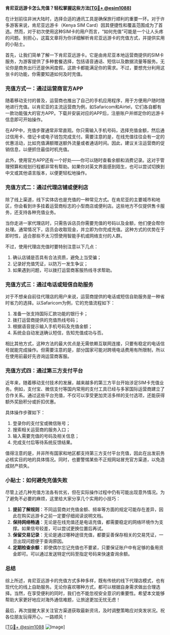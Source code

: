 **肯尼亚远游卡怎么充值？轻松掌握这些方法[[TG💪+ @esim1088](https://t.me/s/esim1088)]**

在计划前往非洲大陆时，选择合适的通讯工具是确保旅行顺利的重要一环。对于许多游客来说，肯尼亚远游卡（Kenya SIM Card）因其便捷性和覆盖范围成为了首选。然而，对于初次使用这种SIM卡的用户而言，“如何充值”可能是一个让人头疼的问题。别担心，这篇文章将为你详细解析肯尼亚远游卡的充值方式，并提供实用的小贴士。

首先，让我们简单了解一下肯尼亚远游卡。它是由肯尼亚本地运营商提供的SIM卡服务，为游客提供了多种套餐选择，包括语音通话、短信以及数据流量等服务。无论你是商务出行还是休闲度假，这款卡都能满足你的需求。不过，要想充分利用这张卡的功能，你需要知道如何及时充值。

### **充值方式一：通过运营商官方APP**

随着移动支付的普及，运营商也推出了自己的手机应用程序，用于方便用户随时随地进行充值。以肯尼亚的主流运营商为例，如Safaricom和Airtel，它们各自都有一款功能强大的官方APP。下载并安装对应的APP后，注册账户并绑定你的远游卡信息即可开始操作。

在APP中，充值步骤通常非常直观。你只需输入手机号码，选择充值金额，然后通过信用卡、借记卡或电子钱包完成支付。需要注意的是，在线充值往往会有一定的优惠活动，比如充值满额赠送额外流量或者通话时间。因此，建议关注运营商的促销信息，以便抓住最佳时机充值。

此外，使用官方APP还有一个好处——你可以随时查看余额和消费记录。这对于管理预算和规划行程都非常有帮助。如果你对英文界面感到陌生，也可以尝试切换到中文或其他语言版本，以便更轻松地操作。

### **充值方式二：通过代理店铺或便利店**

除了线上渠道，线下实体店也是充值的一种常见方式。在肯尼亚的主要城市和地区，你会看到许多挂着运营商标志的小型商店或便利店。这些地方不仅提供售卡服务，还支持各种充值业务。

当你走进一家代理店时，只需告诉店员你需要充值的号码以及金额，他们便会帮你处理。通常情况下，店员会收取现金，并立即为你完成充值。这种方式的优势在于即时性，适合那些不太习惯使用智能手机或网络支付的人群。

不过，使用代理店充值时要特别注意以下几点：
1. 确认店铺是否具有合法资质，避免上当受骗；
2. 记录好充值凭证，以防万一发生争议；
3. 如果遇到问题，可以拨打运营商客服热线寻求帮助。

### **充值方式三：通过电话或短信自助服务**

对于不想亲自前往代理店的用户来说，运营商提供的电话或短信自助服务是一种省时省力的选择。以Safaricom为例，它的充值流程如下：
1. 准备一张支持国际汇款功能的银行卡；
2. 拨打运营商提供的充值热线号码；
3. 根据语音提示输入手机号码及充值金额；
4. 系统会自动发送确认短信，告知充值成功与否。

相比其他方式，这种方法的最大优点是无需依赖互联网连接，只要有稳定的电话信号就能完成操作。但需要注意的是，部分国家可能对跨境电话费用有所限制，所以在使用前最好先咨询运营商客服。

### **充值方式四：通过第三方支付平台**

近年来，随着移动支付技术的发展，越来越多的第三方平台开始涉足SIM卡充值业务。例如，支付宝、微信支付等国内常用的支付工具已经与多家国际运营商建立了合作关系。通过这些平台充值，不仅可以享受更加灵活多样的支付选项，还能获得额外奖励积分或折扣优惠。

具体操作步骤如下：
1. 登录你的支付宝或微信账号；
2. 搜索相关运营商的服务入口；
3. 输入需要充值的号码及相关信息；
4. 完成支付后等待系统反馈结果。

值得注意的是，并非所有国家和地区都支持第三方支付平台充值，因此在出发前务必核实目的地的具体情况。同时，也要警惕某些不正规网站冒充官方渠道，以免造成财产损失。

### **小贴士：如何避免充值失败**

尽管上述几种充值方法各有优劣，但在实际操作过程中仍有可能出现意外情况。为了避免不必要的麻烦，这里给大家分享几个实用的小技巧：

1. **提前了解规则**：不同运营商对充值金额、频率等方面的规定可能存在差异，因此在购买远游卡之前一定要仔细阅读说明文档。
2. **保持网络畅通**：无论是在线充值还是电话充值，都需要稳定的网络环境作为支撑。如果信号较差，可以尝试更换位置后再试。
3. **保留交易记录**：无论是通过哪种途径充值，都要妥善保存相关的交易凭证，一旦出现问题便于查询原因。
4. **定期检查余额**：即使偶尔忘记充值也不要紧，只要保证账户中有足够的备用资金即可。可以通过发送特定代码至指定号码来快速查询余额。

### **总结**

综上所述，肯尼亚远游卡的充值方式多种多样，既有传统的线下代理店模式，也有现代化的线上自助服务。无论你喜欢哪种方式，都可以根据自身需求做出合理选择。当然，在享受便利的同时，我们也不能忽视安全意识的重要性。希望本文能够帮助大家更好地应对海外通信难题，让旅途更加无忧无虑！

最后，再次提醒大家关注官方渠道获取最新资讯，及时调整策略应对突发状况。祝各位朋友玩得开心，一路顺风！

[[TG💪+ @esim1088](https://t.me/s/esim1088) ![Image](https://i.postimg.cc/4NQfJmqS/Snipaste-2025-05-13-00-14-12.png)]